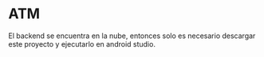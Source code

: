 <h1>ATM</h1>
<p>El backend se encuentra en la nube, entonces solo es necesario descargar este proyecto y ejecutarlo en android studio.</p>
